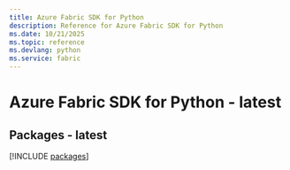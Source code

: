 ```yaml
---
title: Azure Fabric SDK for Python
description: Reference for Azure Fabric SDK for Python
ms.date: 10/21/2025
ms.topic: reference
ms.devlang: python
ms.service: fabric
---
```

# Azure Fabric SDK for Python - latest
## Packages - latest
[!INCLUDE [packages](fabric-index.md)]